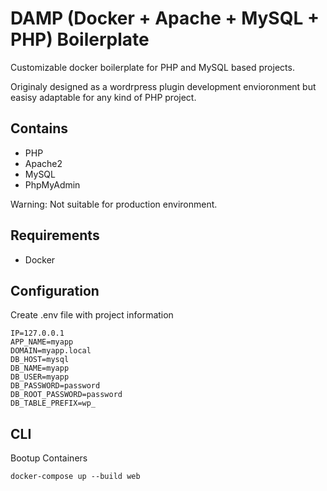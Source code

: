 # DAMP (Docker + Apache + MySQL + PHP) Boilerplate

Customizable docker boilerplate for PHP and MySQL based projects.

Originaly designed as a wordrpress plugin development envioronment but easisy adaptable for any kind of PHP project.

## Contains
* PHP
* Apache2
* MySQL
* PhpMyAdmin


Warning: Not suitable for production environment.

## Requirements
* Docker

## Configuration
Create .env file with project information

```
IP=127.0.0.1
APP_NAME=myapp
DOMAIN=myapp.local
DB_HOST=mysql
DB_NAME=myapp
DB_USER=myapp
DB_PASSWORD=password
DB_ROOT_PASSWORD=password
DB_TABLE_PREFIX=wp_
```

## CLI
Bootup Containers

`docker-compose up --build web`

